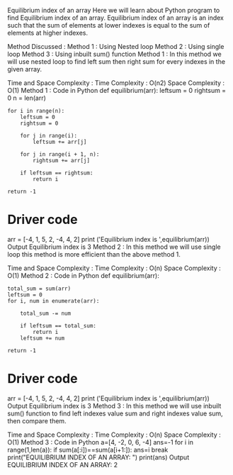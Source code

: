 Equilibrium index of an array
Here we will learn about Python program to find Equilibrium index of an array. Equilibrium index of an array is an index such that the sum of elements at lower indexes is equal to the sum of elements at higher indexes.

Method Discussed :
Method 1 : Using Nested loop
Method 2 : Using single loop
Method 3 : Using inbuilt sum() function
Method 1 :
In this method we will use nested loop to find left sum then right sum for every indexes in the given array.

Time and Space Complexity :
Time Complexity : O(n2)
Space Complexity : O(1)
Method 1 : Code in Python
def equilibrium(arr):
    leftsum = 0
    rightsum = 0
    n = len(arr)
 
    for i in range(n):
        leftsum = 0
        rightsum = 0
     
        for j in range(i):
            leftsum += arr[j]
         
        for j in range(i + 1, n):
            rightsum += arr[j]
         
        if leftsum == rightsum:
            return i
     
    return -1
     
# Driver code
arr = [-4, 1, 5, 2, -4, 4, 2]
print ('Equilibrium index is ',equilibrium(arr))
Output
Equilibrium index is 3
Method 2 :
In this method we will use single loop this method is more efficient than the above method 1.

Time and Space Complexity :
Time Complexity : O(n)
Space Complexity : O(1)
Method 2 : Code in Python
def equilibrium(arr):
 
    total_sum = sum(arr)
    leftsum = 0
    for i, num in enumerate(arr):
         
        total_sum -= num
         
        if leftsum == total_sum:
            return i
        leftsum += num
      
    return -1
     
# Driver code
arr = [-4, 1, 5, 2, -4, 4, 2]
print ('Equilibrium index is ',equilibrium(arr))
Output
Equilibrium index is 3
Method 3 :
In this method we will use inbuilt sum() function to find left indexes value sum and right indexes value sum, then compare them.

Time and Space Complexity :
Time Complexity : O(n)
Space Complexity : O(1)
Method 3 : Code in Python
a=[4, -2, 0, 6, -4]
ans=-1
for i in range(1,len(a)):
    if sum(a[:i])==sum(a[i+1:]):
        ans=i
        break    
print("EQUILIBRIUM INDEX OF AN ARRAY: ")
print(ans)
Output
EQUILIBRIUM INDEX OF AN ARRAY: 2
